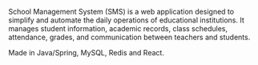 School Management System (SMS) is a web application designed to simplify and automate the daily operations of educational institutions. It manages student information, academic records, class schedules, attendance, grades, and communication between teachers and students.


Made in Java/Spring, MySQL, Redis and React. 

